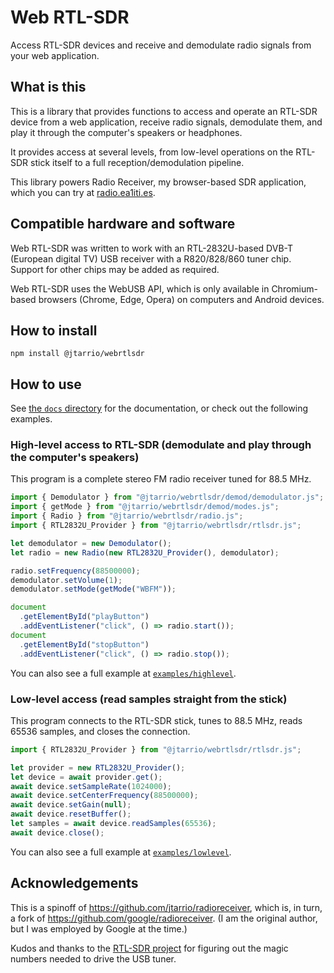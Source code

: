 # Web RTL-SDR

Access RTL-SDR devices and receive and demodulate radio signals from your web application.

## What is this

This is a library that provides functions to access and operate an RTL-SDR device from a web application, receive radio signals, demodulate them, and play it through the computer's speakers or headphones.

It provides access at several levels, from low-level operations on the RTL-SDR stick itself to a full reception/demodulation pipeline.

This library powers Radio Receiver, my browser-based SDR application, which you can try at [radio.ea1iti.es](https://radio.ea1iti.es).

## Compatible hardware and software

Web RTL-SDR was written to work with an RTL-2832U-based DVB-T (European digital TV) USB receiver with a R820/828/860 tuner chip. Support for other chips may be added as required.

Web RTL-SDR uses the WebUSB API, which is only available in Chromium-based browsers (Chrome, Edge, Opera) on computers and Android devices.

## How to install

```shell
npm install @jtarrio/webrtlsdr
```

## How to use

See [the `docs` directory](docs/README.md) for the documentation, or check out the following examples.

### High-level access to RTL-SDR (demodulate and play through the computer's speakers)

This program is a complete stereo FM radio receiver tuned for 88.5 MHz.

```typescript
import { Demodulator } from "@jtarrio/webrtlsdr/demod/demodulator.js";
import { getMode } from "@jtarrio/webrtlsdr/demod/modes.js";
import { Radio } from "@jtarrio/webrtlsdr/radio.js";
import { RTL2832U_Provider } from "@jtarrio/webrtlsdr/rtlsdr.js";

let demodulator = new Demodulator();
let radio = new Radio(new RTL2832U_Provider(), demodulator);

radio.setFrequency(88500000);
demodulator.setVolume(1);
demodulator.setMode(getMode("WBFM"));

document
  .getElementById("playButton")
  .addEventListener("click", () => radio.start());
document
  .getElementById("stopButton")
  .addEventListener("click", () => radio.stop());
```

You can also see a full example at [`examples/highlevel`](examples/highlevel/script.js).

### Low-level access (read samples straight from the stick)

This program connects to the RTL-SDR stick, tunes to 88.5 MHz, reads 65536 samples, and closes the connection.

```typescript
import { RTL2832U_Provider } from "@jtarrio/webrtlsdr/rtlsdr.js";

let provider = new RTL2832U_Provider();
let device = await provider.get();
await device.setSampleRate(1024000);
await device.setCenterFrequency(88500000);
await device.setGain(null);
await device.resetBuffer();
let samples = await device.readSamples(65536);
await device.close();
```

You can also see a full example at [`examples/lowlevel`](examples/lowlevel/script.js).

## Acknowledgements

This is a spinoff of https://github.com/jtarrio/radioreceiver, which is, in turn, a fork of https://github.com/google/radioreceiver. (I am the original author, but I was employed by Google at the time.)

Kudos and thanks to the [RTL-SDR project](http://sdr.osmocom.org/trac/wiki/rtl-sdr) for figuring out the magic numbers needed to drive the USB tuner.
